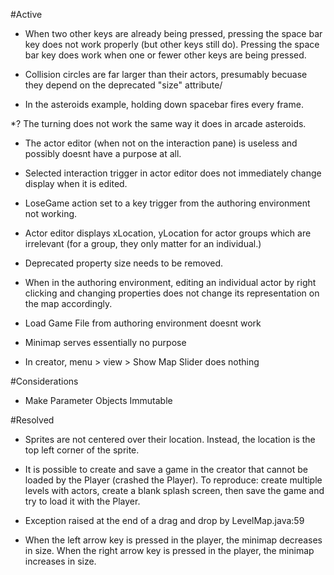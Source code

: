 #Active
* When two other keys are already being pressed, pressing the space bar key does not work properly (but other keys still do).  Pressing the space bar key does work when one or fewer other keys are being pressed.

* Collision circles are far larger than their actors, presumably becuase they depend on the deprecated "size" attribute/

* In the asteroids example, holding down spacebar fires every frame.

*? The turning does not work the same way it does in arcade asteroids.

* The actor editor (when not on the interaction pane) is useless and possibly doesnt have a purpose at all.

* Selected interaction trigger in actor editor does not immediately change display when it is edited.

* LoseGame action set to a key trigger from the authoring environment not working.

* Actor editor displays xLocation, yLocation for actor groups which are irrelevant (for a group, they only matter for an individual.)

* Deprecated property size needs to be removed.

* When in the authoring environment, editing an individual actor by right clicking and changing properties does not change its representation on the map accordingly.

* Load Game File from authoring environment doesnt work

* Minimap serves essentially no purpose

* In creator, menu > view > Show Map Slider does nothing


#Considerations

* Make Parameter Objects Immutable

#Resolved
* Sprites are not centered over their location.  Instead, the location is the top left corner of the sprite.

* It is possible to create and save a game in the creator that cannot be loaded by the Player (crashed the Player). To reproduce: create multiple levels with actors, create a blank splash screen, then save the game and try to load it with the Player.

* Exception raised at the end of a drag and drop by LevelMap.java:59

* When the left arrow key is pressed in the player, the minimap decreases in size.  When the right arrow key is pressed in the player, the minimap increases in size.
